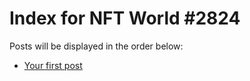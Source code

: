 # Index for NFT World #2824
Posts will be displayed in the order below:

- [Your first post](./001-first.md)

